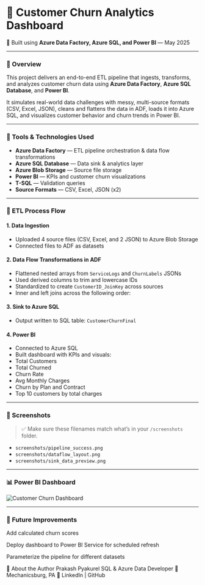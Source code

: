# 🧮 Customer Churn Analytics Dashboard  
📌 Built using **Azure Data Factory, Azure SQL, and Power BI** — May 2025

---

### 📝 Overview

This project delivers an end-to-end ETL pipeline that ingests, transforms, and analyzes customer churn data using **Azure Data Factory**, **Azure SQL Database**, and **Power BI**.

It simulates real-world data challenges with messy, multi-source formats (CSV, Excel, JSON), cleans and flattens the data in ADF, loads it into Azure SQL, and visualizes customer behavior and churn trends in Power BI.

---

### 🧰 Tools & Technologies Used

- **Azure Data Factory** — ETL pipeline orchestration & data flow transformations  
- **Azure SQL Database** — Data sink & analytics layer  
- **Azure Blob Storage** — Source file storage  
- **Power BI** — KPIs and customer churn visualizations  
- **T-SQL** — Validation queries  
- **Source Formats** — CSV, Excel, JSON (x2)

---

### 🔁 ETL Process Flow

#### 1. Data Ingestion
- Uploaded 4 source files (CSV, Excel, and 2 JSON) to Azure Blob Storage  
- Connected files to ADF as datasets

#### 2. Data Flow Transformations in ADF
- Flattened nested arrays from `ServiceLogs` and `ChurnLabels` JSONs  
- Used derived columns to trim and lowercase IDs  
- Standardized to create `CustomerID_JoinKey` across sources  
- Inner and left joins across the following order:

#### 3. Sink to Azure SQL
- Output written to SQL table: `CustomerChurnFinal`

#### 4. Power BI
- Connected to Azure SQL  
- Built dashboard with KPIs and visuals:
- Total Customers
- Total Churned
- Churn Rate
- Avg Monthly Charges
- Churn by Plan and Contract
- Top 10 customers by total charges

---

### 📸 Screenshots

> ✅ Make sure these filenames match what’s in your `/screenshots` folder.

- `screenshots/pipeline_success.png`
- `screenshots/dataflow_layout.png`
- `screenshots/sink_data_preview.png`

---

### 📊 Power BI Dashboard

![Customer Churn Dashboard](CustomerChurnDashboard_Final.png.png)

---

### 🚀 Future Improvements
Add calculated churn scores

Deploy dashboard to Power BI Service for scheduled refresh

Parameterize the pipeline for different datasets

💼 About the Author
Prakash Pyakurel
SQL & Azure Data Developer
📍 Mechanicsburg, PA
📧 LinkedIn | GitHub

